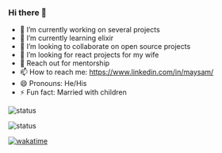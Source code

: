 ### Hi there 👋

- 🔭 I’m currently working on several projects
- 🌱 I’m currently learning elixir
- 👯 I’m looking to collaborate on open source projects
- 🤔 I’m looking for react projects for my wife
- 💬 Reach out for mentorship
- 📫 How to reach me: https://www.linkedin.com/in/maysam/
- 😄 Pronouns: He/His
- ⚡ Fun fact: Married with children

![status](https://badge.stateful.com/maysam/dnd.svg)

![status](https://badge.stateful.com/maysam/status.svg)

[![wakatime](https://wakatime.com/badge/user/634e7468-9411-44e8-80d9-636207e44c53.svg)](https://wakatime.com/@634e7468-9411-44e8-80d9-636207e44c53)
